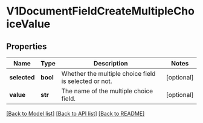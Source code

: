 # V1DocumentFieldCreateMultipleChoiceValue

## Properties
Name | Type | Description | Notes
------------ | ------------- | ------------- | -------------
**selected** | **bool** | Whether the multiple choice field is selected or not. | [optional] 
**value** | **str** | The name of the multiple choice field. | [optional] 

[[Back to Model list]](../README.md#documentation-for-models) [[Back to API list]](../README.md#documentation-for-api-endpoints) [[Back to README]](../README.md)


